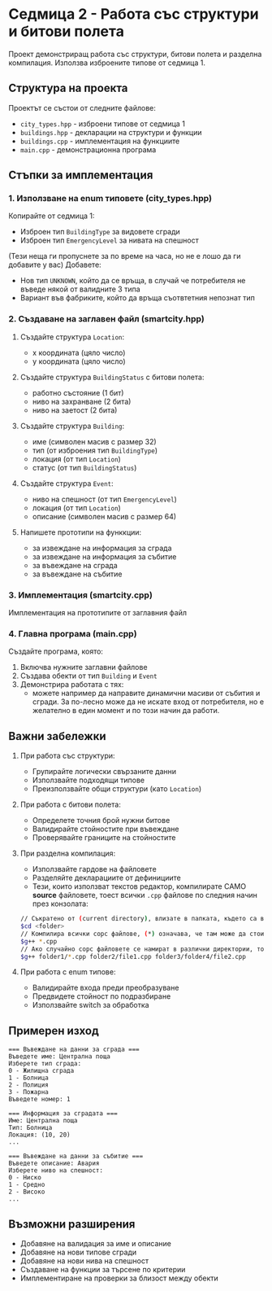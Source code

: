 # Седмица 2 - Работа със структури и битови полета

Проект демонстриращ работа със структури, битови полета и разделна компилация. Използва изброените типове от седмица 1.

## Структура на проекта

Проектът се състои от следните файлове:
- `city_types.hpp` - изброени типове от седмица 1
- `buildings.hpp` - декларации на структури и функции
- `buildings.cpp` - имплементация на функциите
- `main.cpp` - демонстрационна програма

## Стъпки за имплементация

### 1. Използване на enum типовете (city_types.hpp)
Копирайте от седмица 1:
- Изброен тип `BuildingType` за видовете сгради
- Изброен тип `EmergencyLevel` за нивата на спешност

(Тези неща ги пропуснете за по време на часа, но не е лошо да ги добавите у вас)
Добавете:
- Нов тип `UNKNOWN`, който да се връща, в случай че потребителя не въведе някой от валидните 3 типа
- Вариант във фабриките, който да връща съотвтетния непознат тип

### 2. Създаване на заглавен файл (smartcity.hpp)

1. Създайте структура `Location`:
   - x координата (цяло число)
   - y координата (цяло число)

2. Създайте структура `BuildingStatus` с битови полета:
   - работно състояние (1 бит)
   - ниво на захранване (2 бита)
   - ниво на заетост (2 бита)

3. Създайте структура `Building`:
   - име (символен масив с размер 32)
   - тип (от изброения тип `BuildingType`)
   - локация (от тип `Location`)
   - статус (от тип `BuildingStatus`)

4. Създайте структура `Event`:
   - ниво на спешност (от тип `EmergencyLevel`)
   - локация (от тип `Location`)
   - описание (символен масив с размер 64)

5. Напишете прототипи на функкции:
   - за извеждане на информация за сграда
   - за извеждане на информация за събитие
   - за въвеждане на сграда
   - за въвеждане на събитие

### 3. Имплементация (smartcity.cpp)

Имплементация на прототипите от заглавния файл

### 4. Главна програма (main.cpp)

Създайте програма, която:
1. Включва нужните заглавни файлове
2. Създава обекти от тип `Building` и `Event`
3. Демонстрира работата с тях:
   - можете например да направите динамични масиви от събития и сгради. За по-лесно може да не искате вход от потребителя, но е желателно в един момент и по този начин да работи.

## Важни забележки

1. При работа със структури:
   - Групирайте логически свързаните данни
   - Използвайте подходящи типове
   - Преизползвайте общи структури (като `Location`)

2. При работа с битови полета:
   - Определете точния брой нужни битове
   - Валидирайте стойностите при въвеждане
   - Проверявайте границите на стойностите

3. При разделна компилация:
   - Използвайте гардове на файловете
   - Разделяйте декларациите от дефинициите
   - Тези, които използват текстов редактор, компилирате САМО **source** файловете, тоест всички `.cpp` файлове по следния начин през конзолата:

   ```bash
   // Съкратено от (current directory), влизате в папката, където са всички .cpp файлове
   $cd <folder>
   // Компилира всички сорс файлове, (*) означава, че там може да стои всякакво наименование
   $g++ *.cpp
   // Ако случайно сорс файловете се намират в различни директории, тогава се въвеждат релативните пътища спрямо сегашната папка с имената им
   $g++ folder1/*.cpp folder2/file1.cpp folder3/folder4/file2.cpp
   ``` 


4. При работа с enum типове:
   - Валидирайте входа преди преобразуване
   - Предвидете стойност по подразбиране
   - Използвайте switch за обработка

## Примерен изход

```
=== Въвеждане на данни за сграда ===
Въведете име: Централна поща
Изберете тип сграда:
0 - Жилищна сграда
1 - Болница
2 - Полиция
3 - Пожарна
Въведете номер: 1

=== Информация за сградата ===
Име: Централна поща
Тип: Болница
Локация: (10, 20)
...

=== Въвеждане на данни за събитие ===
Въведете описание: Авария
Изберете ниво на спешност:
0 - Ниско
1 - Средно
2 - Високо
...
```

## Възможни разширения

- Добавяне на валидация за име и описание
- Добавяне на нови типове сгради
- Добавяне на нови нива на спешност
- Създаване на функции за търсене по критерии
- Имплементиране на проверки за близост между обекти